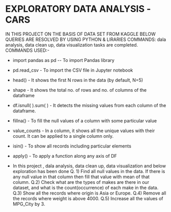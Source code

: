 # EXPLORATORY DATA ANALYSIS -CARS
IN THIS PROJECT ON THE BASIS OF DATA SET FROM KAGGLE BELOW QUERIES ARE RESOLVED BY USING PYTHON & LIRARIES COMMANDS: 
dala analysis, data clean up, data visualization tasks are completed.
COMMANDS USED:-
* import pandas as pd -- To import Pandas library
* pd.read_csv - To import the CSV file in Jupyter notebook
* head() - It shows the first N rows in the data (by default, N=5)
* shape - It shows the total no. of rows and no. of columns of the dataframe
* df.isnull( ).sum( ) - It detects the missing values from each column of the dataframe.
* fillna() - To fill the null values of a column with some particular value
* value_counts - In a column, it shows all the unique values with their count. It can be applied to a single column only.
* isin() - To show all records including particular elements
* apply() - To apply a function along any axis of DF

* In this project , dala analysis, data clean up, data visualization and below exploration has been done
Q. 1) Find all null values in the data. If there is any null value in that column then fill that value with mean of that column.
Q.2) Check what are the types of makes are there in our dataset, and what is the count(occurrence) of each make in the data.
Q.3) Show all the records where origin is Asia or Europe.
Q.4) Remove all the records where weight is above 4000.
Q.5) Increase all the values of MPG_City by 3.

